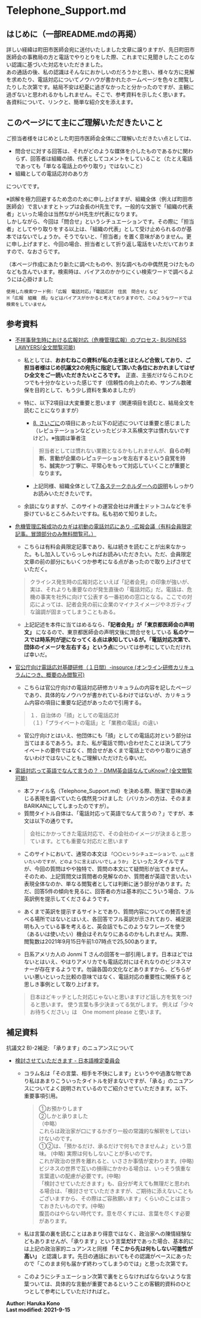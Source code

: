 # Telephone_Support.md
## はじめに（一部README.mdの再掲）
詳しい経緯は町田市医師会宛に送付いたしました文章に譲りますが、先日町田市医師会の事務局の方と電話でやりとりをした際、これまでに見聞きしたことのない認識に基づいた対応をいただきました。  
あの通話の後、私の認識はそんなにおかしいのだろうかと思い、様々な方に見解を求めたり、電話対応についてノウハウが書かれたホームページを色々と閲覧したりした次第です。結局不安は杞憂に過ぎなかったと分かったのですが、主観に過ぎないと思われるかもしれません。そこで、参考資料を示したく思います。  
各資料について、リンクと、簡単な紹介文を添えます。

## このページにて主にご理解いただきたいこと
ご担当者様をはじめとした町田市医師会全体にご理解いただきたい点としては、
- 問合せに対する回答は、それがどのような媒体を介したものであるかに関わらず、回答者は組織の顔、代表としてコメントをしていること（たとえ電話であっても「単なる電話上のやり取り」ではないこと）
- 組織としての電話応対のあり方

についてです。  

※誤解を極力回避するため念のために申し上げますが、組織全体（例えば町田市医師会）で言いますとトップは会長のH先生です。一般的な文脈で「組織の代表者」といった場合は当然ながらH先生が代表になります。  
しかしながら、今回は「問合せ」というシチュエーションです。その際に「担当者」としてやり取りをする以上は、「組織の代表」として受け止められるのが基本ではないでしょうか。そうでないと、「担当者」を置く意味がありません。更に申し上げますと、今回の場合、担当者として折り返し電話をいただいておりますので、なおさらです。  

（本ページ作成にあたり新たに調べたものや、別な調べもの中偶然見つけたものなども含んでいます。検索時は、バイアスのかかりにくい検索ワードで調べるようには心掛けました
```
使用した検索ワード例:「広報　電話対応」「電話応対　住民　問合せ」など　
※「広報　組織　顔」などはバイアスがかかると考えておりますので、このようなワードでは検索をしていません
```


## 参考資料
- [不祥事発生時における広報対応（危機管理広報）のプロセス- BUSINESS LAWYERS(全文閲覧可能)](https://www.businesslawyers.jp/practices/1233)
  - 私としては、**おおむねこの資料が私の主張とほとんど合致しており、ご担当者様はじめ抗議文2の宛先に指定して頂いた各位におかれましてはぜひ全文をご一読いただきたいところです。**　正直、主張だけならこれひとつでも十分かなといった感じです（信頼性の向上のため、サンプル数確保を目的として、もう少し資料を集めましたが）
  - 特に、以下2項目は大変重要と思います（関連項目を読むと、結局全文を読むことになりますが）
    - [8. さいごに](https://www.businesslawyers.jp/practices/1233#8)の項目にあった以下の記述については重要と感じました（レピュテーションなどといったビジネス系横文字は慣れないですけど）。※強調は筆者注
    > 担当者としては慣れない業務となるかもしれませんが、**自らの判断、言動が企業のレピュテーションを左右するという自覚を持ち、誠実かつ丁寧に、平常心をもって対応していくことが重要となります。**

    - 上記同様、組織全体として[7 各ステークホルダーへの説明](https://www.businesslawyers.jp/practices/1233#7)もしっかりお読みいただきたいです。
  - 余談になりますが、このサイトの運営会社は弁護士ドットコムなどを手掛けているところみたいですね。私も初めて知りました。


- [危機管理広報成功のカギは初動の電話対応にあり -広報会議（有料会員限定記事。冒頭部分のみ無料閲覧可。）](https://mag.sendenkaigi.com/kouhou/201801/2018-crisis-management/012346.php)
  - こちらは有料会員限定記事であり、私は続きを読むことが出来なかった。もし加入していらっしゃればお読みいただきたい。ただ、会員限定文章の前の部分にもいくつか参考になる点があったので取り上げさせていただく。
   > クライシス発生時の広報対応といえば「記者会見」の印象が強いが、実は、それよりも重要なのが発生直後の「電話対応」だ。電話は、危機の事実を社外に向けて公表する一番初めの窓口となる。ここでの対応によっては、記者会見の前に企業のマイナスイメージやネガティブな論調が固まってしまうこともある。

  - 上記記述を本件に当てはめるなら、**「記者会見」が「東京都医師会の声明文」** になるので、東京都医師会の声明文後に問合せをしている **私のケースでは時系列が逆になってくる点は承知しているが。「電話対応次第で、団体のイメージを左右する」という点**については参考にしていただければ幸いだ。


- [官公庁向け電話応対基礎研修（１日間）-insource (オンライン研修カリキュラムにつき、概要のみ閲覧可)](https://www.insource.co.jp/jichitai/j_telecommunication.html)
  - こちらは官公庁向けの電話対応研修カリキュラムの内容を記したページであり、具体的なノウハウが書かれているわけではないが、カリキュラム内容の項目に重要な記述があったので引用する。
  > １．自治体の「顔」としての電話応対  
    >（１）「プライベートの電話」と「業務の電話」の違い

  - 官公庁向けとはいえ、他団体にも「顔」としての電話応対という部分は当てはまるであろう。また、私が電話で問い合わせたことは決してプライベートの要件ではなく、問合せがあくまで電話上でのやり取りに過ぎないわけではないこともご理解いただけたら幸いだ。

- [電話対応って英語でなんて言うの？ - DMM英会話なんてuKnow? (全文閲覧可能)](https://eikaiwa.dmm.com/uknow/questions/58976/)
  - 本ファイル名（Telephone_Support.md）を決める際、簡潔で意味の通じる表現を調べていたら偶然見つけました（バリカンの方は、そのままBARIKANにしてしまったのですが）。
  - 質問タイトル自体は、「電話対応って英語でなんて言うの？」ですが、本文は以下の通りです。
  >会社にかかってきた電話対応で、その会社のイメージが決まると思っています。とても重要な対応だと思います

  - このサイトにおいて、通常の本文は `「〇〇というシチュエーションで、△△と言いたいのですが、どのように言えばいいでしょうか」` といったスタイルですが、今回の質問はやや独特で、質問の本文にて疑問形が出てきません。そのため、上記質問文は質問者の見解なのか、質問者が英語で言いたい表現全体なのか、単なる閲覧者としては判断に迷う部分があります。ただ、回答5件の傾向を見るに、回答者の方は基本的にこういう場合、フル英訳例を提示してくださるようです。

  - あくまで英訳を提示するサイトとであり、質問内容についての賛否を述べる場所ではないとはいえ、各回答でフル英訳が示されており、補足説明も入っている事を考えると、英会話でもこのようなフレーズを使う（あるいは使いたい）機会はそれなりにあるのかもしれません。実際、閲覧数は2021年9月15日午前1:07時点で25,500あります。

  - 日系アメリカ人の Jonmi T さんの回答を一部引用します。日本ほどではないとはいえ、やはりアメリカでも電話応対にはそれなりのビジネスマナーが存在するようです。勿論各国の文化などありますから、どちらがいい悪いといった比較の意味ではなく、電話対応の重要性に関係すると思しき事例として取り上げます。
  >日本ほどキッチとした対応じゃないと思いますけど話し方を気をつけると思います。
  使う言葉も多少決まってる気がします。
  例えば「少々お待ちください」は　One moment please と使います。


## 補足資料
抗議文2 B)-2補足: 「承ります」のニュアンスについて
- [検討させていただきます - 日本語検定委員会](https://www.nihongokentei.jp/column/japanese/column-16.php)
  - コラム名は「その言葉、相手を不快にします」というやや過激な物であり私はあまりこういったタイトルを好まないですが、「承る」のニュアンスについてよく説明されているのでご紹介させていただきます。以下、重要事項引用。

    >①お預かりします  
②しかと承りました  
（中略）  
これらは政治家が口にするかぎり一般の常識的な解釈をしてはいけないのです。  
①②は、「預かるだけ、承るだけで何もできませんよ」という意味。 (中略) 実際は何もしないことが多いのです。  
これが政治の世界を離れると、いささか事情が変わります。(中略)  
ビジネスの世界で互いの損得にかかわる場合は、いっそう慎重な言葉遣いの配慮が必要です。(中略)  
「検討させていただきます」も、自分が考えても無理だと思われる場合は、「検討させていただきますが、ご期待に添えないこともございますから、その際はご容赦願います」くらいのことは言っておきたいものです。(中略)  
腹芸のはやらない時代です。意を尽くすには、言葉を尽くす必要があります。

  - 私は言葉の裏を読むことはあまり得意ではなく、政治家への陳情経験などもありませんが、「承ります」という言葉**だけ**であった場合、基本的には上記の政治家的ニュアンスと同様 **「そこから先は何もしない可能性が高い」** と認識します。先日の通話においてもその認識がベースにあったので「このまま何も届かず終わってしまうのでは」と思った次第です。
  - このようにシチュエーション次第で裏をとらなければならないような言葉ついては、具体的な言動が重要であるということの客観的資料のひとつとして参考にしていただければと。


**Author: Haruka Kono**  
**Last modified: 2021-9-15**
